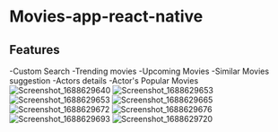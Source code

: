 # Movies-app-react-native
## Features
-Custom Search
-Trending movies
-Upcoming Movies
-Similar Movies suggestion
-Actors details
-Actor's Popular Movies 
![Screenshot_1688629640](https://github.com/Ghauoor/Movies-app-react-native/assets/92637639/3e55b6f4-930a-4a4d-a23b-4809d25751ae)
![Screenshot_1688629653](https://github.com/Ghauoor/Movies-app-react-native/assets/92637639/0e073630-6449-4f5d-8a86-f59008dfb7ac)
![Screenshot_1688629653](https://github.com/Ghauoor/Movies-app-react-native/assets/92637639/82767a0d-bad0-4cad-9d08-1a3dc73af703)
![Screenshot_1688629665](https://github.com/Ghauoor/Movies-app-react-native/assets/92637639/33dd81e0-b505-4c3e-a919-8d6c4ddcccb4)
![Screenshot_1688629672](https://github.com/Ghauoor/Movies-app-react-native/assets/92637639/7991d468-ce94-486c-b7de-bf62170cf32e)
![Screenshot_1688629676](https://github.com/Ghauoor/Movies-app-react-native/assets/92637639/f1b6980d-442c-46b1-b8f8-f597b8f41829)
![Screenshot_1688629693](https://github.com/Ghauoor/Movies-app-react-native/assets/92637639/c9094d4b-673c-404a-925a-36e4294b72e3)
![Screenshot_1688629720](https://github.com/Ghauoor/Movies-app-react-native/assets/92637639/844dc0b8-7819-4899-a855-1d4471dfc939)
